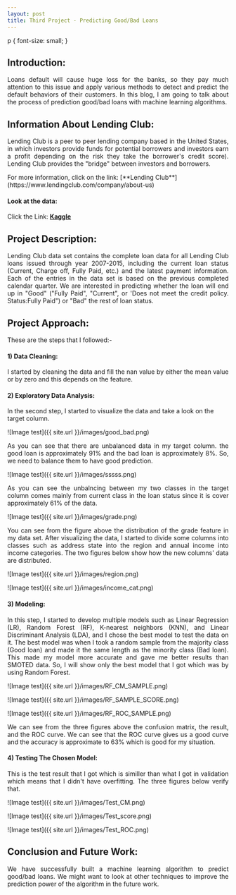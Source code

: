 ```yaml
---
layout: post
title: Third Project - Predicting Good/Bad Loans
---
```

p {
font-size: small;
}
## Introduction: 
<p align="justify">Loans default will cause huge loss for the banks, so they pay much attention to this issue and apply various methods to detect and predict the default behaviors of their customers. In this blog, I am going to talk about the process of prediction good/bad loans with machine learning algorithms.</p>


## Information About Lending Club:
<p align="justify">Lending Club is a peer to peer lending company based in the United States, in which investors provide funds for potential borrowers and investors earn a profit depending on the risk they take the borrower's credit score). Lending Club provides the "bridge" between investors and borrowers.</p> For more information, click on the link: [**Lending Club**](https://www.lendingclub.com/company/about-us) 

#### Look at the data:
Click the Link: [**Kaggle**](https://www.kaggle.com/wendykan/lending-club-loan-data)


## Project Description:
<p align="justify">Lending Club data set contains the complete loan data for all Lending Club loans issued through year 2007-2015, including the current loan status (Current, Charge off, Fully Paid, etc.) and the latest payment information. Each of the entries in the data set is based on the previous completed calendar quarter. We are interested in predicting whether the loan will end up in "Good" ("Fully Paid", "Current", or 'Does not meet the credit policy. Status:Fully Paid") or "Bad" the rest of loan status.</p>


## Project Approach:

These are the steps that I followed:-

#### 1) Data Cleaning:
<p align="justify">I started by cleaning the data and fill the nan value by either the mean value or by zero and this depends on the feature.</p>


#### 2) Exploratory Data Analysis:

In the second step, I started to visualize the data and take a look on the target column. 

![Image test]({{ site.url }}/images/good_bad.png)

<p align="justify">As you can see that there are unbalanced data in my target column. the good loan is approximately 91% and the bad loan is approximately 8%. So, we need to balance them to have good prediction.</p>

![Image test]({{ site.url }}/images/sssss.png)

<p align="justify">As you can see the unbalncing between my two classes in the target column comes mainly from current class in the loan status since it is cover approximately 61% of the data.</p>

![Image test]({{ site.url }}/images/grade.png)

<p align="justify">You can see from the figure above the distribution of the grade feature in my data set. After visualizing the data, I started to divide some columns into classes such as address state into the region and annual income into income categories. The two figures below show how the new columns' data are distributed.</p>

![Image test]({{ site.url }}/images/region.png)

![Image test]({{ site.url }}/images/income_cat.png) 


#### 3) Modeling:

<p align="justify">In this step, I started to develop multiple models such as Linear Regression (LR), Random Forest (RF), K-nearest neighbors (KNN), and Linear Discriminant Analysis (LDA), and I chose the best model to test the data on it. The best model was when I took a random sample from the majority class (Good loan) and made it the same length as the minority class (Bad loan). This made my model more accurate and gave me better results than SMOTED data. So, I will show only the best model that I got which was by using Random Forest.</p>

![Image test]({{ site.url }}/images/RF_CM_SAMPLE.png)

![Image test]({{ site.url }}/images/RF_SAMPLE_SCORE.png)

![Image test]({{ site.url }}/images/RF_ROC_SAMPLE.png)

<p align="justify">We can see from the three figures above the confusion matrix, the result, and the ROC curve. We can see that the ROC curve gives us a good curve and the accuracy is approximate to 63% which is good for my situation.</p> 

<h4>4) Testing The Chosen Model:</h4>

<p align="justify">This is the test result that I got which is similler than what I got in validation which means that I didn't have overfitting. The three figures below verify that.</p>

![Image test]({{ site.url }}/images/Test_CM.png)

![Image test]({{ site.url }}/images/Test_score.png)

![Image test]({{ site.url }}/images/Test_ROC.png)



## Conclusion and Future Work:

<p align="justify">We have successfully built a machine learning algorithm to predict good/bad loans. We might want to look at other techniques to improve the prediction power of the algorithm in the future work.</p>




<style>
img {
  display: block;
  margin-left: auto;
  margin-right: auto;
}
</style>

